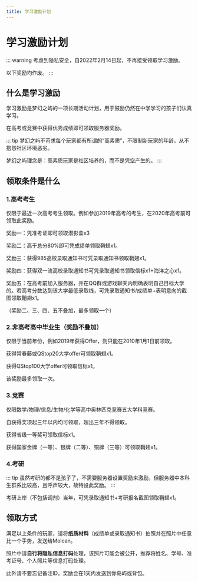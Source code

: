 ```yaml
---
title: 学习激励计划
---
```


# 学习激励计划

::: warning
考虑到隐私安全，自2022年2月14日起，不再接受领取学习激励。

以下奖励均作废。
:::

## 什么是学习激励



学习激励是梦幻之屿的一项长期活动计划，用于鼓励仍然在中学学习的孩子们认真学习。

在高考或竞赛中获得优秀成绩即可领取服务器奖励。

::: tip
梦幻之屿不苛求每个玩家都有所谓的“高素质”，不限制新玩家的年龄，从不抱怨社区环境恶劣。

梦幻之屿理念是：高素质玩家是社区培养的，而不是凭空产生的。
:::

## 领取条件是什么

### 1.高考考生

仅限于最近一次高考考生领取。例如参加2019年高考的考生，在2020年高考前可领取此奖励。

奖励一：凭准考证即可领取潜影盒x3

奖励二：高于总分80%即可凭成绩单领取鞘翅x1。

奖励三：获得985高校录取通知书可凭录取通知书领取鞘翅x1。

奖励四：获得双一流高校录取通知书可凭录取通知书领取信标x1+海洋之心x1。

奖励五：在高考前加入服务器，并在QQ群或游戏聊天内明确表明自己目标大学的。若高考分数达到该大学最低录取线，可凭录取通知书/成绩单+表明意向的截图领取鞘翅x1。

（奖励二、三、四、五不叠加，最多领取一个）

### 2.非高考高中毕业生（奖励不叠加）

仅限于当前年份，例如2019年获得Offer，则只能在2010年1月1日前领取。

获得常春藤或QStop20大学offer可领取鞘翅x1。

获得QStop100大学offer可领取信标x1。

该奖励最多领取一次。

### 3.竞赛
仅限数学/物理/信息/生物/化学等高中奥林匹克竞赛五大学科竞赛。

自获得奖项起三年以内均可领取，超出三年不得领取。

获得省级一等奖可领取信标x1。

获得国家金牌（一等）、银牌（二等）、铜牌（三等）可领取鞘翅x1。

### 4.考研
::: tip
虽然考研的都不是孩子了，不需要服务器设置奖励来激励，但服务器中本科生群系比较高，且呼声较大，故特设此奖励。
:::

考研上岸（不包括调剂）当年，可凭录取通知书+考研报名截图领取鞘翅x1。


## 领取方式

满足以上条件的玩家，请将**纸质材料**（成绩单或录取通知书）拍照并在照片中任意比一个手势，发送给Molean。

照片中请**自行将隐私信息打码**处理，该照片可能会被公开，推荐将姓名、学号、准考证号、个人照片等信息打码处理。

此外请不要忘记备注ID，奖励会在1天内发送到你岛屿或背包。
